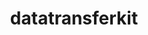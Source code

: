 ---
title: "datatransferkit"
layout: cache
categories: [package, develop-2024-02-25]
meta: {"versions": ["3.1.1"], "compilers": ["cce@=15.0.1", "gcc@=10.3.0", "gcc@=11.4.0", "gcc@=9.4.0", "oneapi@=2024.0.0"], "oss": ["rhel8", "sle_hpc15", "ubuntu20.04", "ubuntu22.04"], "platforms": ["linux"], "targets": ["neoverse_v1", "neoverse_v2", "ppc64le", "x86_64_v3", "x86_64_v4", "zen4"], "stacks": ["e4s", "e4s-cray-rhel", "e4s-cray-sles", "e4s-neoverse-v2", "e4s-neoverse_v1", "e4s-oneapi", "e4s-power", "root"], "num_specs": 7, "num_specs_by_stack": {"root": 7, "e4s-cray-rhel": 1, "e4s-cray-sles": 1, "e4s-neoverse_v1": 1, "e4s-power": 1, "e4s": 1, "e4s-neoverse-v2": 1, "e4s-oneapi": 1}}
spec_details: [{"hash": "ewwafz3g5xz5saemgb5eoaizi3mi5cty", "compiler": "cce@=15.0.1", "versions": ["3.1.1"], "os": "rhel8", "platform": "linux", "target": "zen4", "variants": ["build_system=cmake", "build_type=Release", "~external-arborx", "generator=make", "~ipo", "~openmp", "+serial", "+shared"], "stacks": ["root", "e4s-cray-rhel"], "size": "-", "tarball": "https://binaries.spack.io/develop-2024-02-25/build_cache/linux-rhel8-zen4/cce-15.0.1/datatransferkit-3.1.1/linux-rhel8-zen4-cce-15.0.1-datatransferkit-3.1.1-ewwafz3g5xz5saemgb5eoaizi3mi5cty.spack"}, {"hash": "o67advuqdswbrryqozvj7gvbplfv52th", "compiler": "gcc@=10.3.0", "versions": ["3.1.1"], "os": "sle_hpc15", "platform": "linux", "target": "x86_64_v4", "variants": ["build_system=cmake", "build_type=Release", "~external-arborx", "generator=make", "~ipo", "~openmp", "+serial", "+shared"], "stacks": ["root", "e4s-cray-sles"], "size": "-", "tarball": "https://binaries.spack.io/develop-2024-02-25/build_cache/linux-sle_hpc15-x86_64_v4/gcc-10.3.0/datatransferkit-3.1.1/linux-sle_hpc15-x86_64_v4-gcc-10.3.0-datatransferkit-3.1.1-o67advuqdswbrryqozvj7gvbplfv52th.spack"}, {"hash": "vc2b6s4ljlaeayb47omutqr7edfgwpdd", "compiler": "gcc@=11.4.0", "versions": ["3.1.1"], "os": "ubuntu20.04", "platform": "linux", "target": "neoverse_v1", "variants": ["build_system=cmake", "build_type=Release", "~external-arborx", "generator=make", "~ipo", "~openmp", "+serial", "+shared"], "stacks": ["root", "e4s-neoverse_v1"], "size": "-", "tarball": "https://binaries.spack.io/develop-2024-02-25/build_cache/linux-ubuntu20.04-neoverse_v1/gcc-11.4.0/datatransferkit-3.1.1/linux-ubuntu20.04-neoverse_v1-gcc-11.4.0-datatransferkit-3.1.1-vc2b6s4ljlaeayb47omutqr7edfgwpdd.spack"}, {"hash": "bwwbsali6lnqsixmrk2o6ku7mv7vttcd", "compiler": "gcc@=9.4.0", "versions": ["3.1.1"], "os": "ubuntu20.04", "platform": "linux", "target": "ppc64le", "variants": ["build_system=cmake", "build_type=Release", "~external-arborx", "generator=make", "~ipo", "~openmp", "+serial", "+shared"], "stacks": ["e4s-power", "root"], "size": "-", "tarball": "https://binaries.spack.io/develop-2024-02-25/build_cache/linux-ubuntu20.04-ppc64le/gcc-9.4.0/datatransferkit-3.1.1/linux-ubuntu20.04-ppc64le-gcc-9.4.0-datatransferkit-3.1.1-bwwbsali6lnqsixmrk2o6ku7mv7vttcd.spack"}, {"hash": "24rrwyjl3apyeqwmsc2onvkdy435c7jn", "compiler": "gcc@=11.4.0", "versions": ["3.1.1"], "os": "ubuntu20.04", "platform": "linux", "target": "x86_64_v3", "variants": ["build_system=cmake", "build_type=Release", "~external-arborx", "generator=make", "~ipo", "~openmp", "+serial", "+shared"], "stacks": ["e4s", "root"], "size": "-", "tarball": "https://binaries.spack.io/develop-2024-02-25/build_cache/linux-ubuntu20.04-x86_64_v3/gcc-11.4.0/datatransferkit-3.1.1/linux-ubuntu20.04-x86_64_v3-gcc-11.4.0-datatransferkit-3.1.1-24rrwyjl3apyeqwmsc2onvkdy435c7jn.spack"}, {"hash": "b45q3di3w6uikt4yq5f6uczug4r4oygv", "compiler": "gcc@=11.4.0", "versions": ["3.1.1"], "os": "ubuntu22.04", "platform": "linux", "target": "neoverse_v2", "variants": ["build_system=cmake", "build_type=Release", "~external-arborx", "generator=make", "~ipo", "~openmp", "+serial", "+shared"], "stacks": ["root", "e4s-neoverse-v2"], "size": "-", "tarball": "https://binaries.spack.io/develop-2024-02-25/build_cache/linux-ubuntu22.04-neoverse_v2/gcc-11.4.0/datatransferkit-3.1.1/linux-ubuntu22.04-neoverse_v2-gcc-11.4.0-datatransferkit-3.1.1-b45q3di3w6uikt4yq5f6uczug4r4oygv.spack"}, {"hash": "77xbltbvsigslhe6fkne6ujwtnmiemab", "compiler": "oneapi@=2024.0.0", "versions": ["3.1.1"], "os": "ubuntu22.04", "platform": "linux", "target": "x86_64_v3", "variants": ["build_system=cmake", "build_type=Release", "~external-arborx", "generator=make", "~ipo", "~openmp", "+serial", "+shared"], "stacks": ["root", "e4s-oneapi"], "size": "-", "tarball": "https://binaries.spack.io/develop-2024-02-25/build_cache/linux-ubuntu22.04-x86_64_v3/oneapi-2024.0.0/datatransferkit-3.1.1/linux-ubuntu22.04-x86_64_v3-oneapi-2024.0.0-datatransferkit-3.1.1-77xbltbvsigslhe6fkne6ujwtnmiemab.spack"}]
---